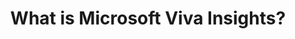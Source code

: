 ---
title: "What is Microsoft Viva Insights?"
type: "question"
layout: "single"
answers:
    - id: answer1
      title: "An app that brings together relevant news, conversations, and resources in the applications and devices you use every day."
      explain: "This describes Microsoft Viva Connections, not Viva Insights."

    - id: answer2
      title: "A tool for tracking employee location and productivity."
      explain: "Microsoft Viva Insights does not track employee location; it focuses on productivity and wellbeing."

    - id: answer3
      title: "A tool that provides data-driven, privacy-protected insights, and recommendations to improve productivity and wellbeing."
      correct: true

    - id: answer4
      title: "A centralized learning hub in Microsoft Teams that lets you seamlessly integrate learning and building skills into your day."
      explain: "This describes Microsoft Viva Learning, not Viva Insights."
---